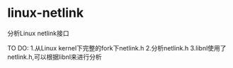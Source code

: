 # linux-netlink
分析Linux netlink接口


TO DO:
1.从Linux kernel下完整的fork下netlink.h
2.分析netlink.h
3.libnl使用了netlink.h,可以根据libnl来进行分析

